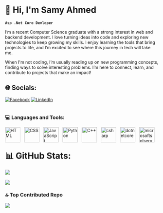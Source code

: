 # 👋 Hi, I'm Samy Ahmed

**`Asp .Net Core Devloper`**

I’m a recent Computer Science graduate with a strong interest in web and backend development. I love turning ideas into code and exploring new technologies to keep growing my skills.
I enjoy learning the tools that bring projects to life, and I’m excited to see where this journey in tech will take me.

When I'm not coding, I’m usually reading up on new programming concepts, finding ways to solve interesting problems. 
I’m here to connect, learn, and contribute to projects that make an impact!



## 🌐 Socials:
[![Facebook](https://img.shields.io/badge/Facebook-%231877F2.svg?logo=Facebook&logoColor=white)](https://facebook.com/profile.php?id=100092315318220&mibextid=ZbWKwL) [![LinkedIn](https://img.shields.io/badge/LinkedIn-%250077B5.svg?logo=linkedin&logoColor=white)](https://linkedin.com/in/Samy-Elfakhrany) 

#

### 💻 Languages and Tools:
<img align="left" alt="HTML" width="50px" style="padding-right:10px;" src="https://cdn.jsdelivr.net/gh/devicons/devicon/icons/html5/html5-plain.svg" />
<img align="left" alt="CSS" width="50px" style="padding-right:10px;" src="https://cdn.jsdelivr.net/gh/devicons/devicon/icons/css3/css3-plain.svg" />
<img align="left" alt="JavaScript" width="50px" style="padding-right:10px;" src="https://cdn.jsdelivr.net/gh/devicons/devicon/icons/javascript/javascript-plain.svg" />
<img align="left" alt="Python" width="50px" style="padding-right:10px;" src="https://cdn.jsdelivr.net/gh/devicons/devicon/icons/python/python-plain.svg" />
<img align="left" alt="C++" width="50px" style="padding-right:10px;" src="https://cdn.jsdelivr.net/gh/devicons/devicon/icons/cplusplus/cplusplus-original.svg" />
<img align="left" alt="csharp" width="50px" style="padding-right:10px;" src="https://cdn.jsdelivr.net/gh/devicons/devicon/icons/csharp/csharp-original.svg" />
<img align="left" alt="dotnetcore" width="50px" style="padding-right:10px;" src="https://cdn.jsdelivr.net/gh/devicons/devicon/icons/dotnetcore/dotnetcore-original.svg" />
<img align="left" alt="microsoftsqlserver" width="50px" style="padding-right:10px;" src="https://cdn.jsdelivr.net/gh/devicons/devicon/icons/microsoftsqlserver/microsoftsqlserver-plain-wordmark.svg" />
<br/><br/>

#

# 📊 GitHub Stats:


![](https://github-readme-streak-stats.herokuapp.com/?user=samyAhmed928&theme=dark&hide_border=false)<br/><br>
![](https://github-readme-stats.vercel.app/api/top-langs/?username=samyAhmed928&theme=dark&hide_border=false&include_all_commits=false&count_private=true&layout=compact)



### 🔝 Top Contributed Repo
![](https://github-contributor-stats.vercel.app/api?username=samyAhmed928&limit=5&theme=dark&combine_all_yearly_contributions=true)

<!-- Proudly created with GPRM ( https://gprm.itsvg.in ) -->

